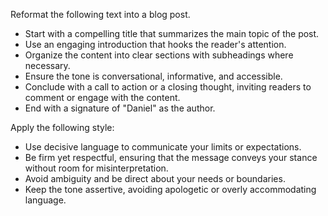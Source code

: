 Reformat the following text into a blog post.  
- Start with a compelling title that summarizes the main topic of the post.  
- Use an engaging introduction that hooks the reader's attention.  
- Organize the content into clear sections with subheadings where necessary.  
- Ensure the tone is conversational, informative, and accessible.  
- Conclude with a call to action or a closing thought, inviting readers to comment or engage with the content.  
- End with a signature of "Daniel" as the author.


Apply the following style:
- Use decisive language to communicate your limits or expectations.  
- Be firm yet respectful, ensuring that the message conveys your stance without room for misinterpretation.  
- Avoid ambiguity and be direct about your needs or boundaries.  
- Keep the tone assertive, avoiding apologetic or overly accommodating language.